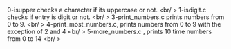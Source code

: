 0-isupper checks a character if its uppercase or not. <br/ >
1-isdigit.c checks if entry is digit or not. <br/ >
3-print_numbers.c prints numbers from 0 to 9. <br/ >
4-print_most_numbers.c, prints numbers from 0 to 9 with the exception of 2 and 4 <br/ >
5-more_numbers.c , prints 10 time numbers from 0 to 14 <br/ >

